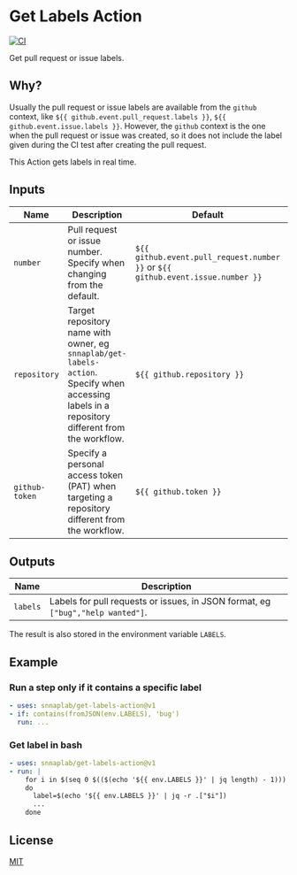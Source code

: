 # Get Labels Action

[![CI](https://github.com/snnaplab/get-labels-action//actions/workflows/ci.yml/badge.svg)](https://github.com/snnaplab/get-labels-action//actions/workflows/ci.yml)

Get pull request or issue labels.

## Why?

Usually the pull request or issue labels are available from the `github` context, like `${{ github.event.pull_request.labels }}`, `${{ github.event.issue.labels }}`.
However, the `github` context is the one when the pull request or issue was created, so it does not include the label given during the CI test after creating the pull request.

This Action gets labels in real time.

## Inputs

| Name           | Description                                                                                                                                   | Default | Required |
|----------------|-----------------------------------------------------------------------------------------------------------------------------------------------| --- |-------|
| `number`       | Pull request or issue number. Specify when changing from the default. | `${{ github.event.pull_request.number }}` or `${{ github.event.issue.number }}` | false |
| `repository`   | Target repository name with owner, eg `snnaplab/get-labels-action`. Specify when accessing labels in a repository different from the workflow. | `${{ github.repository }}` | false |
| `github-token` | Specify a personal access token (PAT) when targeting a repository different from the workflow.                                                | `${{ github.token }}` | false |

## Outputs

| Name | Description                                                                     |
| --- |---------------------------------------------------------------------------------|
| `labels` | Labels for pull requests or issues, in JSON format, eg `["bug","help wanted"]`. |

The result is also stored in the environment variable `LABELS`.

## Example

### Run a step only if it contains a specific label

```yaml
- uses: snnaplab/get-labels-action@v1
- if: contains(fromJSON(env.LABELS), 'bug')
  run: ...
```

### Get label in bash

```yaml
- uses: snnaplab/get-labels-action@v1
- run: |
    for i in $(seq 0 $(($(echo '${{ env.LABELS }}' | jq length) - 1)))
    do
      label=$(echo '${{ env.LABELS }}' | jq -r .["$i"])
      ...
    done
```

## License

[MIT](LICENSE)
